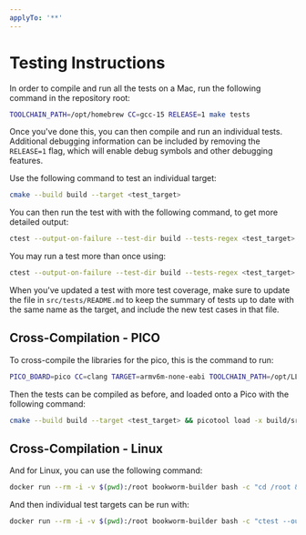 ```yaml
---
applyTo: '**'
---
```


# Testing Instructions

In order to compile and run all the tests on a Mac, run the following command in the repository root:

```bash
TOOLCHAIN_PATH=/opt/homebrew CC=gcc-15 RELEASE=1 make tests
```

Once you've done this, you can then compile and run an individual tests.
Additional debugging information can be included by removing the `RELEASE=1` flag,
which will enable debug symbols and other debugging features. 

Use the following command to test an individual target:

```bash
cmake --build build --target <test_target>
```

You can then run the test with with the following command, to get more detailed output:

```bash
ctest --output-on-failure --test-dir build --tests-regex <test_target>
```

You may run a test more than once using:

```bash
ctest --output-on-failure --test-dir build --tests-regex <test_target> --repeat until-fail:10
```

When you've updated a test with more test coverage, make sure to update the file in `src/tests/README.md`
to keep the summary of tests up to date with the same name as the target, and include the new test 
cases in that file.

## Cross-Compilation - PICO

To cross-compile the libraries for the pico, this is the command to run:

```bash
PICO_BOARD=pico CC=clang TARGET=armv6m-none-eabi TOOLCHAIN_PATH=/opt/LLVM-ET-Arm-19.1.5-Darwin-universal make
```


Then the tests can be compiled as before, and loaded onto a Pico with the following command:

```bash
cmake --build build --target <test_target> && picotool load -x build/src/tests/<test_target>/<test_target>.uf2
```

## Cross-Compilation - Linux

And for Linux, you can use the following command:

```bash
docker run --rm -i -v $(pwd):/root bookworm-builder bash -c "cd /root && make clean && CC=gcc make"
```

And then individual test targets can be run with:

```bash
docker run --rm -i -v $(pwd):/root bookworm-builder bash -c "ctest --output-on-failure --test-dir build --tests-regex <test_target>"
```
